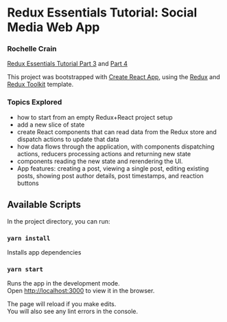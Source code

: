 # Redux Essentials Tutorial: Social Media Web App
### Rochelle Crain
[Redux Essentials Tutorial Part 3](https://redux.js.org/tutorials/essentials/part-3-data-flow) and [Part 4](https://redux.js.org/tutorials/essentials/part-4-using-data)

This project was bootstrapped with [Create React App](https://github.com/facebook/create-react-app), using the [Redux](https://redux.js.org/) and [Redux Toolkit](https://redux-toolkit.js.org/) template.

### Topics Explored
* how to start from an empty Redux+React project setup
* add a new slice of state
* create React components that can read data from the Redux store and dispatch actions to update that data
* how data flows through the application, with components dispatching actions, reducers processing actions and returning new state
* components reading the new state and rerendering the UI.
* App features:  creating a post, viewing a single post, editing existing posts, showing post author details, post timestamps, and reaction buttons

## Available Scripts

In the project directory, you can run:

### `yarn install`

Installs app dependencies

### `yarn start`

Runs the app in the development mode.<br />
Open [http://localhost:3000](http://localhost:3000) to view it in the browser.

The page will reload if you make edits.<br />
You will also see any lint errors in the console.



